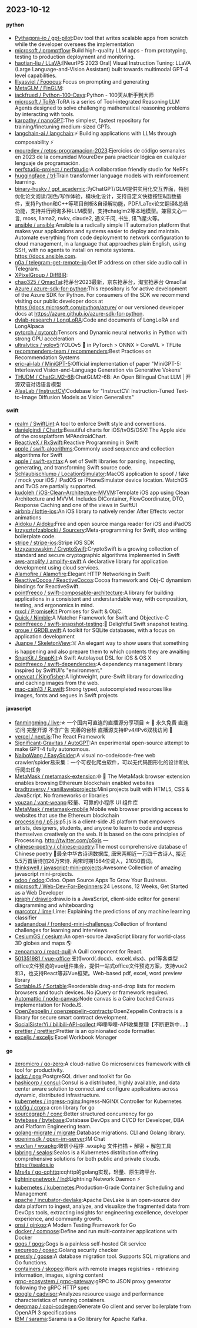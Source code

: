 ## 2023-10-12

#### python
* [Pythagora-io / gpt-pilot](https://github.com/Pythagora-io/gpt-pilot):Dev tool that writes scalable apps from scratch while the developer oversees the implementation
* [microsoft / promptflow](https://github.com/microsoft/promptflow):Build high-quality LLM apps - from prototyping, testing to production deployment and monitoring.
* [haotian-liu / LLaVA](https://github.com/haotian-liu/LLaVA):[NeurIPS 2023 Oral] Visual Instruction Tuning: LLaVA (Large Language-and-Vision Assistant) built towards multimodal GPT-4 level capabilities.
* [lllyasviel / Fooocus](https://github.com/lllyasviel/Fooocus):Focus on prompting and generating
* [MetaGLM / FinGLM](https://github.com/MetaGLM/FinGLM):
* [jackfrued / Python-100-Days](https://github.com/jackfrued/Python-100-Days):Python - 100天从新手到大师
* [microsoft / ToRA](https://github.com/microsoft/ToRA):ToRA is a series of Tool-integrated Reasoning LLM Agents designed to solve challenging mathematical reasoning problems by interacting with tools.
* [karpathy / nanoGPT](https://github.com/karpathy/nanoGPT):The simplest, fastest repository for training/finetuning medium-sized GPTs.
* [langchain-ai / langchain](https://github.com/langchain-ai/langchain):⚡ Building applications with LLMs through composability ⚡
* [mouredev / retos-programacion-2023](https://github.com/mouredev/retos-programacion-2023):Ejercicios de código semanales en 2023 de la comunidad MoureDev para practicar lógica en cualquier lenguaje de programación.
* [nerfstudio-project / nerfstudio](https://github.com/nerfstudio-project/nerfstudio):A collaboration friendly studio for NeRFs
* [huggingface / trl](https://github.com/huggingface/trl):Train transformer language models with reinforcement learning.
* [binary-husky / gpt_academic](https://github.com/binary-husky/gpt_academic):为ChatGPT/GLM提供实用化交互界面，特别优化论文阅读/润色/写作体验，模块化设计，支持自定义快捷按钮&函数插件，支持Python和C++等项目剖析&自译解功能，PDF/LaTex论文翻译&总结功能，支持并行问询多种LLM模型，支持chatglm2等本地模型。兼容文心一言, moss, llama2, rwkv, claude2, 通义千问, 书生, 讯飞星火等。
* [ansible / ansible](https://github.com/ansible/ansible):Ansible is a radically simple IT automation platform that makes your applications and systems easier to deploy and maintain. Automate everything from code deployment to network configuration to cloud management, in a language that approaches plain English, using SSH, with no agents to install on remote systems. https://docs.ansible.com.
* [n0a / telegram-get-remote-ip](https://github.com/n0a/telegram-get-remote-ip):Get IP address on other side audio call in Telegram.
* [XPixelGroup / DiffBIR](https://github.com/XPixelGroup/DiffBIR):
* [chao325 / QmaoTai](https://github.com/chao325/QmaoTai):抢茅台2023最新，京东抢茅台，淘宝抢茅台 QmaoTai
* [Azure / azure-sdk-for-python](https://github.com/Azure/azure-sdk-for-python):This repository is for active development of the Azure SDK for Python. For consumers of the SDK we recommend visiting our public developer docs at https://docs.microsoft.com/python/azure/ or our versioned developer docs at https://azure.github.io/azure-sdk-for-python.
* [dvlab-research / LongLoRA](https://github.com/dvlab-research/LongLoRA):Code and documents of LongLoRA and LongAlpaca
* [pytorch / pytorch](https://github.com/pytorch/pytorch):Tensors and Dynamic neural networks in Python with strong GPU acceleration
* [ultralytics / yolov5](https://github.com/ultralytics/yolov5):YOLOv5 🚀 in PyTorch > ONNX > CoreML > TFLite
* [recommenders-team / recommenders](https://github.com/recommenders-team/recommenders):Best Practices on Recommendation Systems
* [eric-ai-lab / MiniGPT-5](https://github.com/eric-ai-lab/MiniGPT-5):Official implementation of paper "MiniGPT-5: Interleaved Vision-and-Language Generation via Generative Vokens"
* [THUDM / ChatGLM2-6B](https://github.com/THUDM/ChatGLM2-6B):ChatGLM2-6B: An Open Bilingual Chat LLM | 开源双语对话语言模型
* [AlaaLab / InstructCV](https://github.com/AlaaLab/InstructCV):Codebase for "InstructCV: Instruction-Tuned Text-to-Image Diffusion Models as Vision Generalists"

#### swift
* [realm / SwiftLint](https://github.com/realm/SwiftLint):A tool to enforce Swift style and conventions.
* [danielgindi / Charts](https://github.com/danielgindi/Charts):Beautiful charts for iOS/tvOS/OSX! The Apple side of the crossplatform MPAndroidChart.
* [ReactiveX / RxSwift](https://github.com/ReactiveX/RxSwift):Reactive Programming in Swift
* [apple / swift-algorithms](https://github.com/apple/swift-algorithms):Commonly used sequence and collection algorithms for Swift
* [apple / swift-syntax](https://github.com/apple/swift-syntax):A set of Swift libraries for parsing, inspecting, generating, and transforming Swift source code.
* [Schlaubischlump / LocationSimulator](https://github.com/Schlaubischlump/LocationSimulator):MacOS application to spoof / fake / mock your iOS / iPadOS or iPhoneSimulator device location. WatchOS and TvOS are partially supported.
* [kudoleh / iOS-Clean-Architecture-MVVM](https://github.com/kudoleh/iOS-Clean-Architecture-MVVM):Template iOS app using Clean Architecture and MVVM. Includes DIContainer, FlowCoordinator, DTO, Response Caching and one of the views in SwiftUI
* [airbnb / lottie-ios](https://github.com/airbnb/lottie-ios):An iOS library to natively render After Effects vector animations
* [Aidoku / Aidoku](https://github.com/Aidoku/Aidoku):Free and open source manga reader for iOS and iPadOS
* [krzysztofzablocki / Sourcery](https://github.com/krzysztofzablocki/Sourcery):Meta-programming for Swift, stop writing boilerplate code.
* [stripe / stripe-ios](https://github.com/stripe/stripe-ios):Stripe iOS SDK
* [krzyzanowskim / CryptoSwift](https://github.com/krzyzanowskim/CryptoSwift):CryptoSwift is a growing collection of standard and secure cryptographic algorithms implemented in Swift
* [aws-amplify / amplify-swift](https://github.com/aws-amplify/amplify-swift):A declarative library for application development using cloud services.
* [Alamofire / Alamofire](https://github.com/Alamofire/Alamofire):Elegant HTTP Networking in Swift
* [ReactiveCocoa / ReactiveCocoa](https://github.com/ReactiveCocoa/ReactiveCocoa):Cocoa framework and Obj-C dynamism bindings for ReactiveSwift.
* [pointfreeco / swift-composable-architecture](https://github.com/pointfreeco/swift-composable-architecture):A library for building applications in a consistent and understandable way, with composition, testing, and ergonomics in mind.
* [mxcl / PromiseKit](https://github.com/mxcl/PromiseKit):Promises for Swift & ObjC.
* [Quick / Nimble](https://github.com/Quick/Nimble):A Matcher Framework for Swift and Objective-C
* [pointfreeco / swift-snapshot-testing](https://github.com/pointfreeco/swift-snapshot-testing):📸 Delightful Swift snapshot testing.
* [groue / GRDB.swift](https://github.com/groue/GRDB.swift):A toolkit for SQLite databases, with a focus on application development
* [Juanpe / SkeletonView](https://github.com/Juanpe/SkeletonView):☠️ An elegant way to show users that something is happening and also prepare them to which contents they are awaiting
* [SnapKit / SnapKit](https://github.com/SnapKit/SnapKit):A Swift Autolayout DSL for iOS & OS X
* [pointfreeco / swift-dependencies](https://github.com/pointfreeco/swift-dependencies):A dependency management library inspired by SwiftUI's "environment."
* [onevcat / Kingfisher](https://github.com/onevcat/Kingfisher):A lightweight, pure-Swift library for downloading and caching images from the web.
* [mac-cain13 / R.swift](https://github.com/mac-cain13/R.swift):Strong typed, autocompleted resources like images, fonts and segues in Swift projects

#### javascript
* [fanmingming / live](https://github.com/fanmingming/live):✯ 一个国内可直连的直播源分享项目 ✯ 🔕 永久免费 直连访问 完整开源 不含广告 完善的台标 直播源支持IPv4/IPv6双栈访问 🔕
* [vercel / next.js](https://github.com/vercel/next.js):The React Framework
* [Significant-Gravitas / AutoGPT](https://github.com/Significant-Gravitas/AutoGPT):An experimental open-source attempt to make GPT-4 fully autonomous.
* [NaiboWang / EasySpider](https://github.com/NaiboWang/EasySpider):A visual no-code/code-free web crawler/spider易采集：一个可视化爬虫软件，可以无代码图形化的设计和执行爬虫任务
* [MetaMask / metamask-extension](https://github.com/MetaMask/metamask-extension):🌐 🔌 The MetaMask browser extension enables browsing Ethereum blockchain enabled websites
* [bradtraversy / vanillawebprojects](https://github.com/bradtraversy/vanillawebprojects):Mini projects built with HTML5, CSS & JavaScript. No frameworks or libraries
* [youzan / vant-weapp](https://github.com/youzan/vant-weapp):轻量、可靠的小程序 UI 组件库
* [MetaMask / metamask-mobile](https://github.com/MetaMask/metamask-mobile):Mobile web browser providing access to websites that use the Ethereum blockchain
* [processing / p5.js](https://github.com/processing/p5.js):p5.js is a client-side JS platform that empowers artists, designers, students, and anyone to learn to code and express themselves creatively on the web. It is based on the core principles of Processing. http://twitter.com/p5xjs —
* [chinese-poetry / chinese-poetry](https://github.com/chinese-poetry/chinese-poetry):The most comprehensive database of Chinese poetry 🧶最全中华古诗词数据库, 唐宋两朝近一万四千古诗人, 接近5.5万首唐诗加26万宋诗. 两宋时期1564位词人，21050首词。
* [thinkswell / javascript-mini-projects](https://github.com/thinkswell/javascript-mini-projects):Awesome Collection of amazing javascript mini-projects.
* [odoo / odoo](https://github.com/odoo/odoo):Odoo. Open Source Apps To Grow Your Business.
* [microsoft / Web-Dev-For-Beginners](https://github.com/microsoft/Web-Dev-For-Beginners):24 Lessons, 12 Weeks, Get Started as a Web Developer
* [jgraph / drawio](https://github.com/jgraph/drawio):draw.io is a JavaScript, client-side editor for general diagramming and whiteboarding
* [marcotcr / lime](https://github.com/marcotcr/lime):Lime: Explaining the predictions of any machine learning classifier
* [sadanandpai / frontend-mini-challenges](https://github.com/sadanandpai/frontend-mini-challenges):Collection of frontend challenges for learning and interviews
* [CesiumGS / cesium](https://github.com/CesiumGS/cesium):An open-source JavaScript library for world-class 3D globes and maps 🌎
* [zenoamaro / react-quill](https://github.com/zenoamaro/react-quill):A Quill component for React.
* [501351981 / vue-office](https://github.com/501351981/vue-office):支持word(.docx)、excel(.xlsx)、pdf等各类型office文件预览的vue组件集合，提供一站式office文件预览方案，支持vue2和3，也支持React等非Vue框架。Web-based pdf, excel, word preview library
* [SortableJS / Sortable](https://github.com/SortableJS/Sortable):Reorderable drag-and-drop lists for modern browsers and touch devices. No jQuery or framework required.
* [Automattic / node-canvas](https://github.com/Automattic/node-canvas):Node canvas is a Cairo backed Canvas implementation for NodeJS.
* [OpenZeppelin / openzeppelin-contracts](https://github.com/OpenZeppelin/openzeppelin-contracts):OpenZeppelin Contracts is a library for secure smart contract development.
* [SocialSisterYi / bilibili-API-collect](https://github.com/SocialSisterYi/bilibili-API-collect):哔哩哔哩-API收集整理【不断更新中....】
* [prettier / prettier](https://github.com/prettier/prettier):Prettier is an opinionated code formatter.
* [exceljs / exceljs](https://github.com/exceljs/exceljs):Excel Workbook Manager

#### go
* [zeromicro / go-zero](https://github.com/zeromicro/go-zero):A cloud-native Go microservices framework with cli tool for productivity.
* [jackc / pgx](https://github.com/jackc/pgx):PostgreSQL driver and toolkit for Go
* [hashicorp / consul](https://github.com/hashicorp/consul):Consul is a distributed, highly available, and data center aware solution to connect and configure applications across dynamic, distributed infrastructure.
* [kubernetes / ingress-nginx](https://github.com/kubernetes/ingress-nginx):Ingress-NGINX Controller for Kubernetes
* [robfig / cron](https://github.com/robfig/cron):a cron library for go
* [sourcegraph / conc](https://github.com/sourcegraph/conc):Better structured concurrency for go
* [bytebase / bytebase](https://github.com/bytebase/bytebase):Database DevOps and CI/CD for Developer, DBA and Platform Engineering team.
* [golang-migrate / migrate](https://github.com/golang-migrate/migrate):Database migrations. CLI and Golang library.
* [openimsdk / open-im-server](https://github.com/openimsdk/open-im-server):IM Chat
* [wux1an / wxapkg](https://github.com/wux1an/wxapkg):微信小程序 .wxapkg 文件扫描 + 解密 + 解包工具
* [labring / sealos](https://github.com/labring/sealos):Sealos is a Kubernetes distribution offering comprehensive solutions for both public and private clouds. https://sealos.io
* [Mrs4s / go-cqhttp](https://github.com/Mrs4s/go-cqhttp):cqhttp的golang实现，轻量、原生跨平台.
* [lightningnetwork / lnd](https://github.com/lightningnetwork/lnd):Lightning Network Daemon ⚡️
* [kubernetes / kubernetes](https://github.com/kubernetes/kubernetes):Production-Grade Container Scheduling and Management
* [apache / incubator-devlake](https://github.com/apache/incubator-devlake):Apache DevLake is an open-source dev data platform to ingest, analyze, and visualize the fragmented data from DevOps tools, extracting insights for engineering excellence, developer experience, and community growth.
* [onsi / ginkgo](https://github.com/onsi/ginkgo):A Modern Testing Framework for Go
* [docker / compose](https://github.com/docker/compose):Define and run multi-container applications with Docker
* [gogs / gogs](https://github.com/gogs/gogs):Gogs is a painless self-hosted Git service
* [securego / gosec](https://github.com/securego/gosec):Golang security checker
* [pressly / goose](https://github.com/pressly/goose):A database migration tool. Supports SQL migrations and Go functions.
* [containers / skopeo](https://github.com/containers/skopeo):Work with remote images registries - retrieving information, images, signing content
* [grpc-ecosystem / grpc-gateway](https://github.com/grpc-ecosystem/grpc-gateway):gRPC to JSON proxy generator following the gRPC HTTP spec
* [google / cadvisor](https://github.com/google/cadvisor):Analyzes resource usage and performance characteristics of running containers.
* [deepmap / oapi-codegen](https://github.com/deepmap/oapi-codegen):Generate Go client and server boilerplate from OpenAPI 3 specifications
* [IBM / sarama](https://github.com/IBM/sarama):Sarama is a Go library for Apache Kafka.
